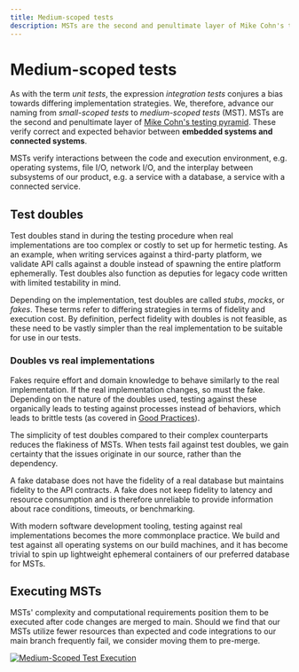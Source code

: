 ```yaml
---
title: Medium-scoped tests
description: MSTs are the second and penultimate layer of Mike Cohn's testing pyramid. These verify correct and expected behavior between embedded systems and connected systems.
---
```


# Medium-scoped tests

As with the term *unit tests*, the expression *integration tests* conjures a bias towards differing implementation strategies. We, therefore, advance our naming from *small-scoped tests* to *medium-scoped tests* (MST). MSTs are the second and penultimate layer of [Mike Cohn's testing pyramid](../#the-testing-pyramid). These verify correct and expected behavior between **embedded systems and connected systems**.

MSTs verify interactions between the code and execution environment, e.g. operating systems, file I/O, network I/O, and the interplay between subsystems of our product, e.g. a service with a database, a service with a connected service.

## Test doubles

Test doubles stand in during the testing procedure when real implementations are too complex or costly to set up for hermetic testing. As an example, when writing services against a third-party platform, we validate API calls against a double instead of spawning the entire platform ephemerally. Test doubles also function as deputies for legacy code written with limited testability in mind.

Depending on the implementation, test doubles are called *stubs*, *mocks*, or *fakes*. These terms refer to differing strategies in terms of fidelity and execution cost. By definition, perfect fidelity with doubles is not feasible, as these need to be vastly simpler than the real implementation to be suitable for use in our tests.

### Doubles vs real implementations

Fakes require effort and domain knowledge to behave similarly to the real implementation. If the real implementation changes, so must the fake. Depending on the nature of the doubles used, testing against these organically leads to testing against processes instead of behaviors, which leads to brittle tests (as covered in [Good Practices](./good-practices.md)).

The simplicity of test doubles compared to their complex counterparts reduces the flakiness of MSTs. When tests fail against test doubles, we gain certainty that the issues originate in our source, rather than the dependency.

A fake database does not have the fidelity of a real database but maintains fidelity to the API contracts. A fake does not keep fidelity to latency and resource consumption and is therefore unreliable to provide information about race conditions, timeouts, or benchmarking.

With modern software development tooling, testing against real implementations becomes the more commonplace practice. We build and test against all operating systems on our build machines, and it has become trivial to spin up lightweight ephemeral containers of our preferred database for MSTs.

## Executing MSTs

MSTs' complexity and computational requirements position them to be executed after code changes are merged to main. Should we find that our MSTs utilize fewer resources than expected and code integrations to our main branch frequently fail, we consider moving them to pre-merge.

[![Medium-Scoped Test Execution](../../../assets/images/book/anatomy-of-a-code-change/testing/mst-execution.webp)](../../../assets/images/book/anatomy-of-a-code-change/testing/mst-execution.png)
